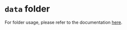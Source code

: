 # `data` folder

For folder usage, please refer to the documentation [here](../docs/structure/README.md#data-folder).
